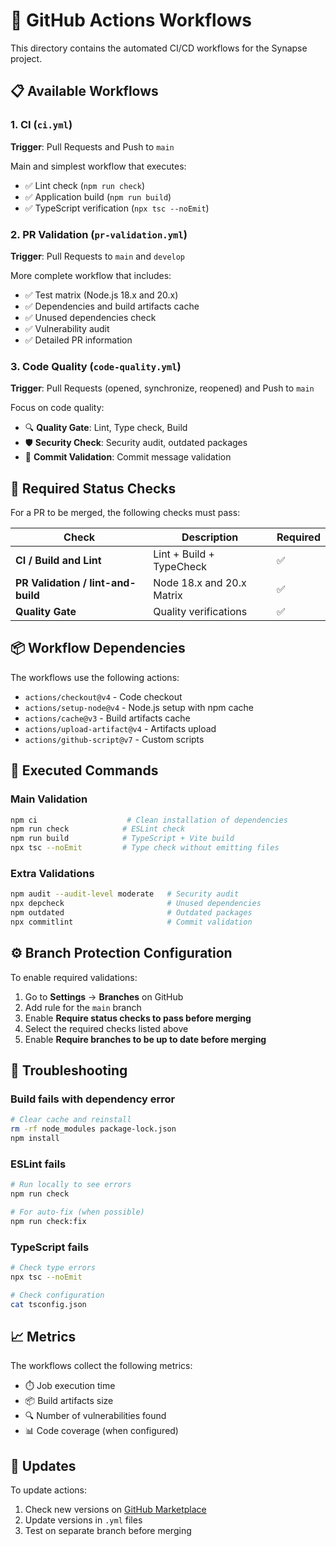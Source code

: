 # 🚀 GitHub Actions Workflows

This directory contains the automated CI/CD workflows for the Synapse project.

## 📋 Available Workflows

### 1. **CI** (`ci.yml`)

**Trigger**: Pull Requests and Push to `main`

Main and simplest workflow that executes:

- ✅ Lint check (`npm run check`)
- ✅ Application build (`npm run build`)
- ✅ TypeScript verification (`npx tsc --noEmit`)

### 2. **PR Validation** (`pr-validation.yml`)

**Trigger**: Pull Requests to `main` and `develop`

More complete workflow that includes:

- ✅ Test matrix (Node.js 18.x and 20.x)
- ✅ Dependencies and build artifacts cache
- ✅ Unused dependencies check
- ✅ Vulnerability audit
- ✅ Detailed PR information

### 3. **Code Quality** (`code-quality.yml`)

**Trigger**: Pull Requests (opened, synchronize, reopened) and Push to `main`

Focus on code quality:

- 🔍 **Quality Gate**: Lint, Type check, Build
- 🛡️ **Security Check**: Security audit, outdated packages
- 📝 **Commit Validation**: Commit message validation

## 🎯 Required Status Checks

For a PR to be merged, the following checks must pass:

| Check                              | Description               | Required |
| ---------------------------------- | ------------------------- | -------- |
| **CI / Build and Lint**            | Lint + Build + TypeCheck  | ✅       |
| **PR Validation / lint-and-build** | Node 18.x and 20.x Matrix | ✅       |
| **Quality Gate**                   | Quality verifications     | ✅       |

## 📦 Workflow Dependencies

The workflows use the following actions:

- `actions/checkout@v4` - Code checkout
- `actions/setup-node@v4` - Node.js setup with npm cache
- `actions/cache@v3` - Build artifacts cache
- `actions/upload-artifact@v4` - Artifacts upload
- `actions/github-script@v7` - Custom scripts

## 🔧 Executed Commands

### Main Validation

```bash
npm ci                    # Clean installation of dependencies
npm run check            # ESLint check
npm run build            # TypeScript + Vite build
npx tsc --noEmit         # Type check without emitting files
```

### Extra Validations

```bash
npm audit --audit-level moderate   # Security audit
npx depcheck                       # Unused dependencies
npm outdated                       # Outdated packages
npx commitlint                     # Commit validation
```

## ⚙️ Branch Protection Configuration

To enable required validations:

1. Go to **Settings** → **Branches** on GitHub
2. Add rule for the `main` branch
3. Enable **Require status checks to pass before merging**
4. Select the required checks listed above
5. Enable **Require branches to be up to date before merging**

## 🐛 Troubleshooting

### Build fails with dependency error

```bash
# Clear cache and reinstall
rm -rf node_modules package-lock.json
npm install
```

### ESLint fails

```bash
# Run locally to see errors
npm run check

# For auto-fix (when possible)
npm run check:fix
```

### TypeScript fails

```bash
# Check type errors
npx tsc --noEmit

# Check configuration
cat tsconfig.json
```

## 📈 Metrics

The workflows collect the following metrics:

- ⏱️ Job execution time
- 📦 Build artifacts size
- 🔍 Number of vulnerabilities found
- 📊 Code coverage (when configured)

## 🔄 Updates

To update actions:

1. Check new versions on [GitHub Marketplace](https://github.com/marketplace?type=actions)
2. Update versions in `.yml` files
3. Test on separate branch before merging
